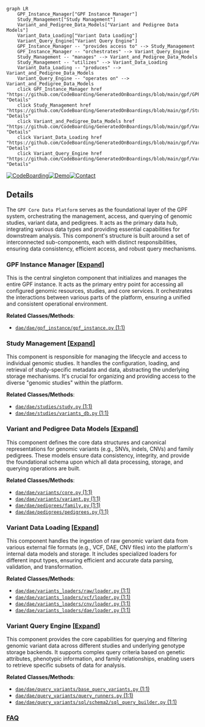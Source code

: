 ```mermaid
graph LR
    GPF_Instance_Manager["GPF Instance Manager"]
    Study_Management["Study Management"]
    Variant_and_Pedigree_Data_Models["Variant and Pedigree Data Models"]
    Variant_Data_Loading["Variant Data Loading"]
    Variant_Query_Engine["Variant Query Engine"]
    GPF_Instance_Manager -- "provides access to" --> Study_Management
    GPF_Instance_Manager -- "orchestrates" --> Variant_Query_Engine
    Study_Management -- "manages" --> Variant_and_Pedigree_Data_Models
    Study_Management -- "utilizes" --> Variant_Data_Loading
    Variant_Data_Loading -- "produces" --> Variant_and_Pedigree_Data_Models
    Variant_Query_Engine -- "operates on" --> Variant_and_Pedigree_Data_Models
    click GPF_Instance_Manager href "https://github.com/CodeBoarding/GeneratedOnBoardings/blob/main/gpf/GPF_Instance_Manager.md" "Details"
    click Study_Management href "https://github.com/CodeBoarding/GeneratedOnBoardings/blob/main/gpf/Study_Management.md" "Details"
    click Variant_and_Pedigree_Data_Models href "https://github.com/CodeBoarding/GeneratedOnBoardings/blob/main/gpf/Variant_and_Pedigree_Data_Models.md" "Details"
    click Variant_Data_Loading href "https://github.com/CodeBoarding/GeneratedOnBoardings/blob/main/gpf/Variant_Data_Loading.md" "Details"
    click Variant_Query_Engine href "https://github.com/CodeBoarding/GeneratedOnBoardings/blob/main/gpf/Variant_Query_Engine.md" "Details"
```

[![CodeBoarding](https://img.shields.io/badge/Generated%20by-CodeBoarding-9cf?style=flat-square)](https://github.com/CodeBoarding/CodeBoarding)[![Demo](https://img.shields.io/badge/Try%20our-Demo-blue?style=flat-square)](https://www.codeboarding.org/demo)[![Contact](https://img.shields.io/badge/Contact%20us%20-%20contact@codeboarding.org-lightgrey?style=flat-square)](mailto:contact@codeboarding.org)

## Details

The `GPF Core Data Platform` serves as the foundational layer of the GPF system, orchestrating the management, access, and querying of genomic studies, variant data, and pedigrees. It acts as the primary data hub, integrating various data types and providing essential capabilities for downstream analysis. This component's structure is built around a set of interconnected sub-components, each with distinct responsibilities, ensuring data consistency, efficient access, and robust query mechanisms.

### GPF Instance Manager [[Expand]](./GPF_Instance_Manager.md)
This is the central singleton component that initializes and manages the entire GPF instance. It acts as the primary entry point for accessing all configured genomic resources, studies, and core services. It orchestrates the interactions between various parts of the platform, ensuring a unified and consistent operational environment.


**Related Classes/Methods**:

- <a href="https://github.com/iossifovlab/gpf/dae/dae/gpf_instance/gpf_instance.py#L1-L1" target="_blank" rel="noopener noreferrer">`dae/dae/gpf_instance/gpf_instance.py` (1:1)</a>


### Study Management [[Expand]](./Study_Management.md)
This component is responsible for managing the lifecycle and access to individual genomic studies. It handles the configuration, loading, and retrieval of study-specific metadata and data, abstracting the underlying storage mechanisms. It's crucial for organizing and providing access to the diverse "genomic studies" within the platform.


**Related Classes/Methods**:

- <a href="https://github.com/iossifovlab/gpf/dae/dae/studies/study.py#L1-L1" target="_blank" rel="noopener noreferrer">`dae/dae/studies/study.py` (1:1)</a>
- <a href="https://github.com/iossifovlab/gpf/dae/dae/studies/variants_db.py#L1-L1" target="_blank" rel="noopener noreferrer">`dae/dae/studies/variants_db.py` (1:1)</a>


### Variant and Pedigree Data Models [[Expand]](./Variant_and_Pedigree_Data_Models.md)
This component defines the core data structures and canonical representations for genomic variants (e.g., SNVs, indels, CNVs) and family pedigrees. These models ensure data consistency, integrity, and provide the foundational schema upon which all data processing, storage, and querying operations are built.


**Related Classes/Methods**:

- <a href="https://github.com/iossifovlab/gpf/dae/dae/variants/core.py#L1-L1" target="_blank" rel="noopener noreferrer">`dae/dae/variants/core.py` (1:1)</a>
- <a href="https://github.com/iossifovlab/gpf/dae/dae/variants/variant.py#L1-L1" target="_blank" rel="noopener noreferrer">`dae/dae/variants/variant.py` (1:1)</a>
- <a href="https://github.com/iossifovlab/gpf/dae/dae/pedigrees/family.py#L1-L1" target="_blank" rel="noopener noreferrer">`dae/dae/pedigrees/family.py` (1:1)</a>
- <a href="https://github.com/iossifovlab/gpf/dae/dae/pedigrees/pedigrees.py#L1-L1" target="_blank" rel="noopener noreferrer">`dae/dae/pedigrees/pedigrees.py` (1:1)</a>


### Variant Data Loading [[Expand]](./Variant_Data_Loading.md)
This component handles the ingestion of raw genomic variant data from various external file formats (e.g., VCF, DAE, CNV files) into the platform's internal data models and storage. It includes specialized loaders for different input types, ensuring efficient and accurate data parsing, validation, and transformation.


**Related Classes/Methods**:

- <a href="https://github.com/iossifovlab/gpf/dae/dae/variants_loaders/raw/loader.py#L1-L1" target="_blank" rel="noopener noreferrer">`dae/dae/variants_loaders/raw/loader.py` (1:1)</a>
- <a href="https://github.com/iossifovlab/gpf/dae/dae/variants_loaders/vcf/loader.py#L1-L1" target="_blank" rel="noopener noreferrer">`dae/dae/variants_loaders/vcf/loader.py` (1:1)</a>
- <a href="https://github.com/iossifovlab/gpf/dae/dae/variants_loaders/cnv/loader.py#L1-L1" target="_blank" rel="noopener noreferrer">`dae/dae/variants_loaders/cnv/loader.py` (1:1)</a>
- <a href="https://github.com/iossifovlab/gpf/dae/dae/variants_loaders/dae/loader.py#L1-L1" target="_blank" rel="noopener noreferrer">`dae/dae/variants_loaders/dae/loader.py` (1:1)</a>


### Variant Query Engine [[Expand]](./Variant_Query_Engine.md)
This component provides the core capabilities for querying and filtering genomic variant data across different studies and underlying genotype storage backends. It supports complex query criteria based on genetic attributes, phenotypic information, and family relationships, enabling users to retrieve specific subsets of data for analysis.


**Related Classes/Methods**:

- <a href="https://github.com/iossifovlab/gpf/dae/dae/query_variants/base_query_variants.py#L1-L1" target="_blank" rel="noopener noreferrer">`dae/dae/query_variants/base_query_variants.py` (1:1)</a>
- <a href="https://github.com/iossifovlab/gpf/dae/dae/query_variants/query_runners.py#L1-L1" target="_blank" rel="noopener noreferrer">`dae/dae/query_variants/query_runners.py` (1:1)</a>
- <a href="https://github.com/iossifovlab/gpf/dae/dae/query_variants/sql/schema2/sql_query_builder.py#L1-L1" target="_blank" rel="noopener noreferrer">`dae/dae/query_variants/sql/schema2/sql_query_builder.py` (1:1)</a>




### [FAQ](https://github.com/CodeBoarding/GeneratedOnBoardings/tree/main?tab=readme-ov-file#faq)